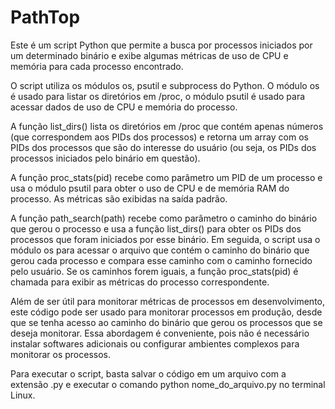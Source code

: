 # PathTop


Este é um script Python que permite a busca por processos iniciados por um determinado binário e exibe algumas métricas de uso de CPU e memória para cada processo encontrado.

O script utiliza os módulos os, psutil e subprocess do Python. O módulo os é usado para listar os diretórios em /proc, o módulo psutil é usado para acessar dados de uso de CPU e memória do processo.

A função list_dirs() lista os diretórios em /proc que contém apenas números (que correspondem aos PIDs dos processos) e retorna um array com os PIDs dos processos que são do interesse do usuário (ou seja, os PIDs dos processos iniciados pelo binário em questão).

A função proc_stats(pid) recebe como parâmetro um PID de um processo e usa o módulo psutil para obter o uso de CPU e de memória RAM do processo. As métricas são exibidas na saída padrão.

A função path_search(path) recebe como parâmetro o caminho do binário que gerou o processo e usa a função list_dirs() para obter os PIDs dos processos que foram iniciados por esse binário. Em seguida, o script usa o módulo os para acessar o arquivo que contém o caminho do binário que gerou cada processo e compara esse caminho com o caminho fornecido pelo usuário. Se os caminhos forem iguais, a função proc_stats(pid) é chamada para exibir as métricas do processo correspondente.

Além de ser útil para monitorar métricas de processos em desenvolvimento, este código pode ser usado para monitorar processos em produção, desde que se tenha acesso ao caminho do binário que gerou os processos que se deseja monitorar. Essa abordagem é conveniente, pois não é necessário instalar softwares adicionais ou configurar ambientes complexos para monitorar os processos.

Para executar o script, basta salvar o código em um arquivo com a extensão .py e executar o comando python nome_do_arquivo.py no terminal Linux.
